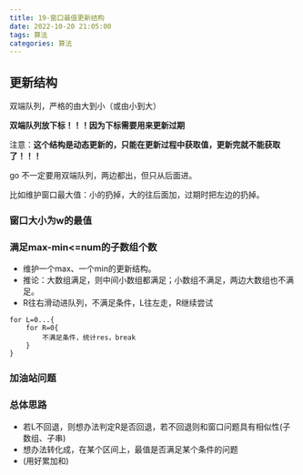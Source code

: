 ```yaml
---
title: 19-窗口最值更新结构
date: 2022-10-20 21:05:00
tags: 算法
categories: 算法
---
```


## 更新结构


双端队列，严格的由大到小（或由小到大）

**双端队列放下标！！！因为下标需要用来更新过期**

注意：**这个结构是动态更新的，只能在更新过程中获取值，更新完就不能获取了！！！**

go 不一定要用双端队列，两边都出，但只从后面进。

比如维护窗口最大值：小的扔掉，大的往后面加，过期时把左边的扔掉。

### 窗口大小为w的最值

### 满足max-min<=num的子数组个数

- 维护一个max、一个min的更新结构。
- 推论：大数组满足，则中间小数组都满足；小数组不满足，两边大数组也不满足。
- R往右滑动进队列，不满足条件，L往左走，R继续尝试

```
for L=0...{
    for R=0{
        不满足条件，统计res，break
    }
}
```

### 加油站问题

### 总体思路
- 若L不回退，则想办法判定R是否回退，若不回退则和窗口问题具有相似性(子数组、子串)
- 想办法转化成，在某个区间上，最值是否满足某个条件的问题
- (用好累加和)